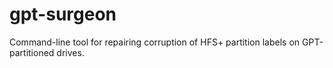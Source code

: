 # gpt-surgeon
Command-line tool for repairing corruption of HFS+ partition labels on GPT-partitioned drives.
